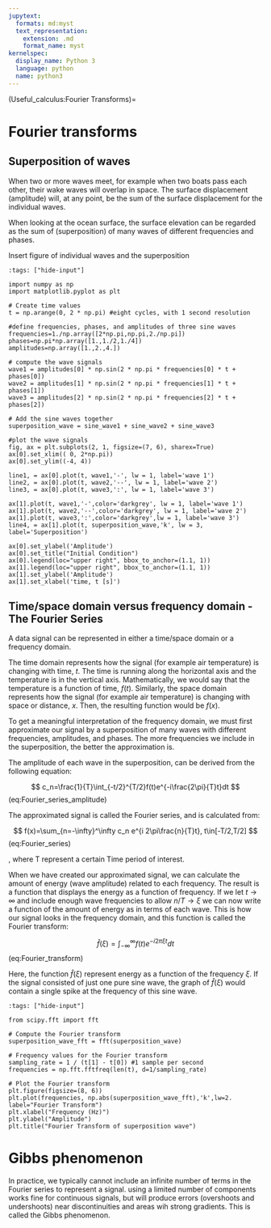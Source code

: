 ```yaml
---
jupytext:
  formats: md:myst
  text_representation:
    extension: .md
    format_name: myst
kernelspec:
  display_name: Python 3
  language: python
  name: python3
---
```

(Useful_calculus:Fourier Transforms)=
# Fourier transforms

## Superposition of waves
When two or more waves meet, for example when two boats pass each other, their wake waves will overlap in space. The surface displacement (amplitude) will, at any point, be the sum of the surface displacement for the individual waves.

When looking at the ocean surface, the surface elevation can be regarded as the sum of (superposition) of many waves of different frequencies and phases.

Insert figure of individual waves and the superposition

```{code-cell} ipython3
:tags: ["hide-input"]

import numpy as np
import matplotlib.pyplot as plt

# Create time values
t = np.arange(0, 2 * np.pi) #eight cycles, with 1 second resolution

#define frequencies, phases, and amplitudes of three sine waves
frequencies=1./np.array([2*np.pi,np.pi,2./np.pi])
phases=np.pi*np.array([1.,1./2,1./4])
amplitudes=np.array([1.,2.,4.])

# compute the wave signals
wave1 = amplitudes[0] * np.sin(2 * np.pi * frequencies[0] * t + phases[0])
wave2 = amplitudes[1] * np.sin(2 * np.pi * frequencies[1] * t + phases[1])
wave3 = amplitudes[2] * np.sin(2 * np.pi * frequencies[2] * t + phases[2])

# Add the sine waves together
superposition_wave = sine_wave1 + sine_wave2 + sine_wave3

#plot the wave signals
fig, ax = plt.subplots(2, 1, figsize=(7, 6), sharex=True)
ax[0].set_xlim(( 0, 2*np.pi))
ax[0].set_ylim((-4, 4))

line1, = ax[0].plot(t, wave1,'-', lw = 1, label='wave 1')
line2, = ax[0].plot(t, wave2,'--', lw = 1, label='wave 2')
line3, = ax[0].plot(t, wave3,':', lw = 1, label='wave 3')

ax[1].plot(t, wave1,'-',color='darkgrey', lw = 1, label='wave 1')
ax[1].plot(t, wave2,'--',color='darkgrey', lw = 1, label='wave 2')
ax[1].plot(t, wave3,':',color='darkgrey',lw = 1, label='wave 3')
line4, = ax[1].plot(t, superposition_wave,'k', lw = 3, label='Superposition')

ax[0].set_ylabel('Amplitude')
ax[0].set_title("Initial Condition")
ax[0].legend(loc="upper right", bbox_to_anchor=(1.1, 1))
ax[1].legend(loc="upper right", bbox_to_anchor=(1.1, 1))
ax[1].set_ylabel('Amplitude')
ax[1].set_xlabel('time, t [s]')

```

## Time/space domain versus frequency domain - The Fourier Series

A data signal can be represented in either a time/space domain or a frequency domain. 

The time domain represents how the signal (for example air temperature) is changing with time, $t$. The time is running along the horizontal axis and the temperature is in the vertical axis. Mathematically, we would say that the temperature is a function of time, $f(t)$. Similarly, the space domain represents how the signal (for example air temperature) is changing with space or distance, $x$. Then, the resulting function would be $f(x)$. 

To get a meaningful interpretation of the frequency domain, we must first approximate our signal by a superposition of many waves with different frequencies, amplitudes, and phases. The more frequencies we include in the superposition, the better the approximation is.

The amplitude of each wave in the superposition, can be derived from the following equation:

$$
c_n=\frac{1}{T}\int_{-t/2}^{T/2}f(t)e^{-i\frac{2\pi}{T}t}dt
$$ (eq:Fourier_series_amplitude)

The approximated signal is called the Fourier series, and is calculated from:

$$
f(x)=\sum_{n=-\infty}^\infty c_n e^{i 2\pi\frac{n}{T}t}, t\in[-T/2,T/2]
$$ (eq:Fourier_series)

, where T represent a certain Time period of interest.

When we have created our approximated signal, we can calculate the amount of energy (wave amplitude) related to each frequency. The result is a function that displays the energy as a function of frequency. If we let $t\rightarrow \infty$ and include enough wave frequencies to allow $n/T \rightarrow \xi$ we can now write a function of the amount of energy as in terms of each wave. This is how our signal looks in the frequency domain, and this function is called the Fourier transform:

$$
\hat{f}(\xi)=\int_{-\infty}^\infty f(t)e^{-i2\pi\xi t}dt
$$ (eq:Fourier_transform)

Here, the function $\hat{f}(\xi)$ represent energy as a function of the frequency $\xi$. If the signal consisted of just one pure sine wave, the graph of $\hat{f}(\xi)$ would contain a single spike at the frequency of this sine wave.

```{code-cell} ipython3
:tags: ["hide-input"]

from scipy.fft import fft

# Compute the Fourier transform
superposition_wave_fft = fft(superposition_wave)

# Frequency values for the Fourier transform
sampling_rate = 1 / (t[1] - t[0]) #1 sample per second
frequencies = np.fft.fftfreq(len(t), d=1/sampling_rate)

# Plot the Fourier transform
plt.figure(figsize=(8, 6))
plt.plot(frequencies, np.abs(superposition_wave_fft),'k',lw=2. label="Fourier Transform")
plt.xlabel("Frequency (Hz)")
plt.ylabel("Amplitude")
plt.title("Fourier Transform of superposition wave")

```

# Gibbs phenomenon
In practice, we typically cannot include an infinite number of terms in the Fourier series to represent a signal. using a limited number of components works fine for continuous signals, but will produce errors (overshoots and undershoots) near discontinuities and areas wih strong gradients. This is called the Gibbs phenomenon.